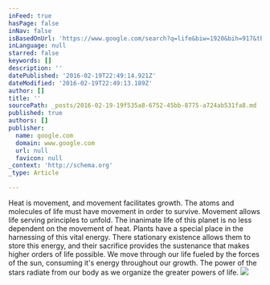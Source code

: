 ```yaml
---
inFeed: true
hasPage: false
inNav: false
isBasedOnUrl: 'https://www.google.com/search?q=life&biw=1920&bih=917&tbm=isch&source=lnms&sa=X&ved=0ahUKEwjYtJOawoTLAhVH0WMKHbBgBUEQ_AUIBigB#tbm=isch&q=sun&imgrc=0sx-h7f3D2QV2M%3A'
inLanguage: null
starred: false
keywords: []
description: ''
datePublished: '2016-02-19T22:49:14.921Z'
dateModified: '2016-02-19T22:49:13.189Z'
author: []
title: ''
sourcePath: _posts/2016-02-19-19f535a8-6752-45bb-8775-a724ab531fa8.md
published: true
authors: []
publisher:
  name: google.com
  domain: www.google.com
  url: null
  favicon: null
_context: 'http://schema.org'
_type: Article

---
```

Heat is movement, and movement facilitates growth. The atoms and molecules of life must have movement in order to survive.  Movement allows life serving principles to unfold. The inanimate life of this planet is no less dependent on the movement of heat.  Plants have a special place in the harnessing of this vital energy.  There stationary existence allows them to store this energy, and their sacrifice provides the sustenance that makes higher orders of life possible.  We move through our life fueled by the forces of the sun, consuming it's energy throughout our growth.  The power of the stars radiate from our body as we organize the greater powers of life. ![](http://img15.deviantart.net/2713/i/2010/302/a/4/__sun___by_rmirandinha-d1zkzn2.jpg)